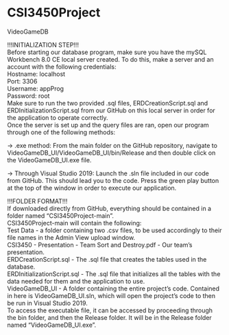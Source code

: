 # CSI3450Project
VideoGameDB

!!!INITIALIZATION STEP!!!   
Before starting our database program, make sure you have the mySQL Workbench 8.0 CE local server created. To do this, make a server and an account with the following credentials:  
Hostname: localhost  
Port: 3306  
Username: appProg  
Password: root  
Make sure to run the two provided .sql files, ERDCreationScript.sql and ERDInitializationScript.sql from our GitHub on this local server in order for the application to operate correctly.  
Once the server is set up and the query files are ran, open our program through one of the following methods:  

-> .exe method: From the main folder on the GitHub repository, navigate to VideoGameDB_UI/VideoGameDB_UI/bin/Release and then double click on the VideoGameDB_UI.exe file.

-> Through Visual Studio 2019:  Launch the .sln file included in our code from GitHub. This should lead you to the code. Press the green play button at the top of the window in order to execute our application.


!!!FOLDER FORMAT!!!  
If downloaded directly from GitHub, everything should be contained in a folder named “CSI3450Project-main”.   
CSI3450Project-main will contain the following:  
Test Data - a folder containing two .csv files, to be used accordingly to their file names in the Admin View upload window.  
CSI3450 - Presentation - Team Sort and Destroy.pdf - Our team’s presentation.  
ERDCreationScript.sql - The .sql file that creates the tables used in the database.  
ERDInitializationScript.sql - The .sql file that initializes all the tables with the data needed for them and the application to use.  
VideoGameDB_UI - A folder containing the entire project’s code. Contained in here is VideoGameDB_UI.sln, which will open the project’s code to then be run in Visual Studio 2019.   
To access the executable file, it can be accessed by proceeding through the bin folder, and then the Release folder. It will be in the Release folder named “VideoGameDB_UI.exe”.  
